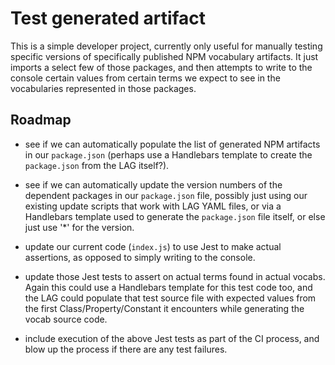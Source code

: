 # Test generated artifact

This is a simple developer project, currently only useful for manually testing
specific versions of specifically published NPM vocabulary artifacts. It just
imports a select few of those packages, and then attempts to write to the
console certain values from certain terms we expect to see in the vocabularies
represented in those packages.

## Roadmap

- see if we can automatically populate the list of generated NPM artifacts in
our `package.json` (perhaps use a Handlebars template to create the
`package.json` from the LAG itself?).  

- see if we can automatically update the version numbers of the dependent
packages in our `package.json` file, possibly just using our existing update
scripts that work with LAG YAML files, or via a Handlebars template used to
generate the `package.json` file itself, or else just use '*' for the version.

- update our current code (`index.js`) to use Jest to make actual assertions, as
opposed to simply writing to the console.

- update those Jest tests to assert on actual terms found in actual vocabs.
Again this could use a Handlebars template for this test code too, and the LAG
could populate that test source file with expected values from the first 
Class/Property/Constant it encounters while generating the vocab source code.

- include execution of the above Jest tests as part of the CI process, and blow
up the process if there are any test failures.
